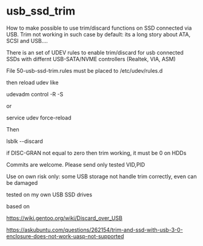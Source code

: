 # usb_ssd_trim
How to make possible to use trim/discard functions on SSD connected via USB. Trim not working in such case by default: its a long story about ATA, SCSI and USB.... 

There is an set of UDEV rules to enable trim/discard for usb connected SSDs with differnt USB-SATA/NVME controllers (Realtek, VIA, ASM)

File 50-usb-ssd-trim.rules must be placed to /etc/udev/rules.d

then reload udev like 

udevadm control -R -S

or

service udev force-reload

Then 

lsblk --discard <USB SSD dev path>

if DISC-GRAN not equal to zero then trim working, it must be 0 on HDDs

Commits are welcome. Please send only tested VID,PID

Use on own risk only: some USB storage not handle trim correctly, even can be damaged 

tested on my own USB SSD drives 

based on 

https://wiki.gentoo.org/wiki/Discard_over_USB

https://askubuntu.com/questions/262154/trim-and-ssd-with-usb-3-0-enclosure-does-not-work-uasp-not-supported

